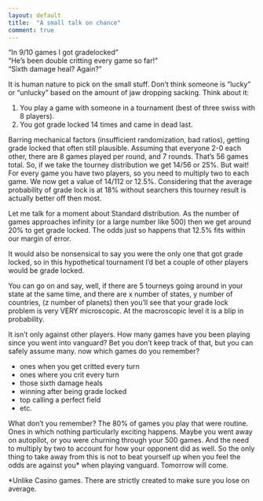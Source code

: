 ```yaml
---
layout: default
title:  "A small talk on chance"
comment: true
---
```


<p>&#8220;In 9/10 games I got gradelocked&#8221;<br />
&#8220;He&#8217;s been double critting every game so far!&#8221;<br />
&#8220;Sixth damage heal? Again?&#8221;</p>
<p>It is human nature to pick on the small stuff. Don&#8217;t think someone is &#8220;lucky&#8221; or &#8220;unlucky&#8221; based on the amount of jaw dropping sacking. Think about it:</p>
<ol>
<li>You play a game with someone in a tournament (best of three swiss with 8 players).</li>
<li>You got grade locked 14 times and came in dead last.</li>
</ol><!-- more -->
<p>Barring mechanical factors (insufficient randomization, bad ratios), getting grade locked that often still plausible. Assuming that everyone 2-0 each other, there are 8 games played per round, and 7 rounds. That&#8217;s 56 games total. So, if we take the tourney distribution we get 14/56 or 25%. But wait! For every game you have two players, so you need to multiply two to each game. We now get a value of 14/112 or 12.5%. Considering that the average probability of grade lock is at 18% without searchers this tourney result is actually better off then most.</p>
<p>Let me talk for a moment about Standard distribution. As the number of games approaches infinity (or a large number like 500) then we get around 20% to get grade locked. The odds just so happens that 12.5% fits within our margin of error.</p>
<p>It would also be nonsensical to say you were the only one that got grade locked, so in this hypothetical tournament I&#8217;d bet a couple of other players would be grade locked.</p>
<p>You can go on and say, well, if there are 5 tourneys going around in your state at the same time, and there are x number of states, y number of countries, (z number of planets) then you&#8217;ll see that your grade lock problem is very VERY microscopic. At the macroscopic level it is a blip in probability.</p>
<p>It isn&#8217;t only against other players. How many games have you been playing since you went into vanguard? Bet you don&#8217;t keep track of that, but you can safely assume many. now which games do you remember?</p>
<ul>
<li>ones when you get critted every turn</li>
<li>ones where you crit every turn</li>
<li>those sixth damage heals</li>
<li>winning after being grade locked</li>
<li>top calling a perfect field</li>
<li>etc.</li>
</ul>
<p>What don&#8217;t you remember? The 80% of games you play that were routine. Ones in which nothing particularly exciting happens. Maybe you went away on autopilot, or you were churning through your 500 games. And the need to multiply by two to account for how your opponent did as well. So the only thing to take away from this is not to beat yourself up when you feel the odds are against you* when playing vanguard. Tomorrow will come.</p>
<p>*Unlike Casino games. There are strictly created to make sure you lose on average.<i class="fa fa-stop"></i></p>